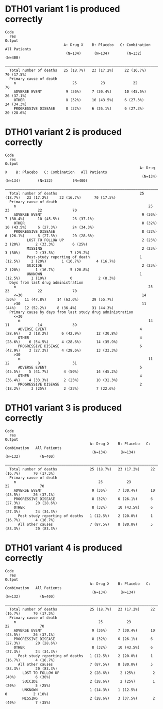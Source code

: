 # DTH01 variant 1 is produced correctly

    Code
      res
    Output
                               A: Drug X    B: Placebo   C: Combination   All Patients
                                (N=134)      (N=134)        (N=132)         (N=400)   
      ————————————————————————————————————————————————————————————————————————————————
      Total number of deaths   25 (18.7%)   23 (17.2%)     22 (16.7%)      70 (17.5%) 
      Primary cause of death                                                          
        n                          25           23             22              70     
        ADVERSE EVENT           9 (36%)     7 (30.4%)      10 (45.5%)      26 (37.1%) 
        OTHER                   8 (32%)     10 (43.5%)     6 (27.3%)       24 (34.3%) 
        PROGRESSIVE DISEASE     8 (32%)     6 (26.1%)      6 (27.3%)       20 (28.6%) 

# DTH01 variant 2 is produced correctly

    Code
      res
    Output
                                                                  A: Drug X    B: Placebo   C: Combination   All Patients
                                                                   (N=134)      (N=134)        (N=132)         (N=400)   
      ———————————————————————————————————————————————————————————————————————————————————————————————————————————————————
      Total number of deaths                                      25 (18.7%)   23 (17.2%)     22 (16.7%)      70 (17.5%) 
      Primary cause of death                                                                                             
        n                                                             25           23             22              70     
        ADVERSE EVENT                                              9 (36%)     7 (30.4%)      10 (45.5%)      26 (37.1%) 
        OTHER                                                      8 (32%)     10 (43.5%)     6 (27.3%)       24 (34.3%) 
        PROGRESSIVE DISEASE                                        8 (32%)     6 (26.1%)      6 (27.3%)       20 (28.6%) 
              LOST TO FOLLOW UP                                    2 (25%)      2 (20%)       2 (33.3%)        6 (25%)   
              MISSING                                              2 (25%)      3 (30%)       2 (33.3%)       7 (29.2%)  
              Post-study reporting of death                       1 (12.5%)     2 (20%)       1 (16.7%)       4 (16.7%)  
              SUICIDE                                              2 (25%)      2 (20%)       1 (16.7%)       5 (20.8%)  
              UNKNOWN                                             1 (12.5%)     1 (10%)           0            2 (8.3%)  
      Days from last drug administration                                                                                 
        n                                                             25           23             22              70     
        <=30                                                       14 (56%)    11 (47.8%)     14 (63.6%)      39 (55.7%) 
        >30                                                        11 (44%)    12 (52.2%)     8 (36.4%)       31 (44.3%) 
      Primary cause by days from last study drug administration                                                          
        <=30                                                                                                             
          n                                                           14           11             14              39     
          ADVERSE EVENT                                           4 (28.6%)    2 (18.2%)      6 (42.9%)       12 (30.8%) 
          OTHER                                                   4 (28.6%)    6 (54.5%)      4 (28.6%)       14 (35.9%) 
          PROGRESSIVE DISEASE                                     6 (42.9%)    3 (27.3%)      4 (28.6%)       13 (33.3%) 
        >30                                                                                                              
          n                                                           11           12             8               31     
          ADVERSE EVENT                                           5 (45.5%)    5 (41.7%)       4 (50%)        14 (45.2%) 
          OTHER                                                   4 (36.4%)    4 (33.3%)       2 (25%)        10 (32.3%) 
          PROGRESSIVE DISEASE                                     2 (18.2%)     3 (25%)        2 (25%)        7 (22.6%)  

# DTH01 variant 3 is produced correctly

    Code
      res
    Output
                                           A: Drug X    B: Placebo   C: Combination   All Patients
                                            (N=134)      (N=134)        (N=132)         (N=400)   
      ————————————————————————————————————————————————————————————————————————————————————————————
      Total number of deaths               25 (18.7%)   23 (17.2%)     22 (16.7%)      70 (17.5%) 
      Primary cause of death                                                                      
        n                                      25           23             22              70     
        ADVERSE EVENT                       9 (36%)     7 (30.4%)      10 (45.5%)      26 (37.1%) 
        PROGRESSIVE DISEASE                 8 (32%)     6 (26.1%)      6 (27.3%)       20 (28.6%) 
        OTHER                               8 (32%)     10 (43.5%)     6 (27.3%)       24 (34.3%) 
          Post study reporting of deaths   1 (12.5%)    2 (20.0%)      1 (16.7%)       4 (16.7%)  
          All other causes                 7 (87.5%)    8 (80.0%)      5 (83.3%)       20 (83.3%) 

# DTH01 variant 4 is produced correctly

    Code
      res
    Output
                                           A: Drug X    B: Placebo   C: Combination   All Patients
                                            (N=134)      (N=134)        (N=132)         (N=400)   
      ————————————————————————————————————————————————————————————————————————————————————————————
      Total number of deaths               25 (18.7%)   23 (17.2%)     22 (16.7%)      70 (17.5%) 
      Primary cause of death                                                                      
        n                                      25           23             22              70     
        ADVERSE EVENT                       9 (36%)     7 (30.4%)      10 (45.5%)      26 (37.1%) 
        PROGRESSIVE DISEASE                 8 (32%)     6 (26.1%)      6 (27.3%)       20 (28.6%) 
        OTHER                               8 (32%)     10 (43.5%)     6 (27.3%)       24 (34.3%) 
          Post study reporting of deaths   1 (12.5%)    2 (20.0%)      1 (16.7%)       4 (16.7%)  
          All other causes                 7 (87.5%)    8 (80.0%)      5 (83.3%)       20 (83.3%) 
            LOST TO FOLLOW UP              2 (28.6%)     2 (25%)        2 (40%)         6 (30%)   
            SUICIDE                        2 (28.6%)     2 (25%)        1 (20%)         5 (25%)   
            UNKNOWN                        1 (14.3%)    1 (12.5%)          0            2 (10%)   
            MISSING                        2 (28.6%)    3 (37.5%)       2 (40%)         7 (35%)   

